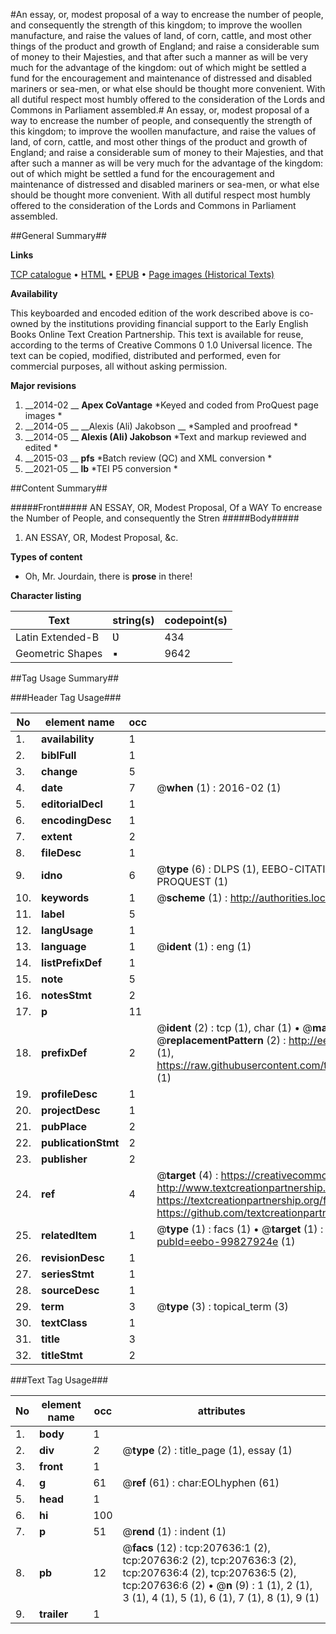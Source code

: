 #An essay, or, modest proposal of a way to encrease the number of people, and consequently the strength of this kingdom; to improve the woollen manufacture, and raise the values of land, of corn, cattle, and most other things of the product and growth of England; and raise a considerable sum of money to their Majesties, and that after such a manner as will be very much for the advantage of the kingdom: out of which might be settled a fund for the encouragement and maintenance of distressed and disabled mariners or sea-men, or what else should be thought more convenient. With all dutiful respect most humbly offered to the consideration of the Lords and Commons in Parliament assembled.#
An essay, or, modest proposal of a way to encrease the number of people, and consequently the strength of this kingdom; to improve the woollen manufacture, and raise the values of land, of corn, cattle, and most other things of the product and growth of England; and raise a considerable sum of money to their Majesties, and that after such a manner as will be very much for the advantage of the kingdom: out of which might be settled a fund for the encouragement and maintenance of distressed and disabled mariners or sea-men, or what else should be thought more convenient. With all dutiful respect most humbly offered to the consideration of the Lords and Commons in Parliament assembled.

##General Summary##

**Links**

[TCP catalogue](http://www.ota.ox.ac.uk/tcp/)  • 
[HTML](http://tei.it.ox.ac.uk/tcp/Texts-HTML/free/B22/B22575.html)  • 
[EPUB](http://tei.it.ox.ac.uk/tcp/Texts-EPUB/free/B22/B22575.epub) • 
[Page images (Historical Texts)](https://historicaltexts.jisc.ac.uk/eebo-99827924e)

**Availability**

This keyboarded and encoded edition of the work described above is co-owned by the
    institutions providing financial support to the Early English Books Online Text Creation
    Partnership. This text is available for reuse, according to the terms of  Creative Commons 0 1.0 Universal
    licence. The text can be copied, modified, distributed and performed, even for commercial
    purposes, all without asking permission.

**Major revisions**

1. __2014-02 __ __Apex CoVantage__ *Keyed and coded from ProQuest page images *
1. __2014-05 __ __Alexis (Ali) Jakobson __ *Sampled and proofread *
1. __2014-05 __ __Alexis (Ali) Jakobson__ *Text and markup reviewed and edited *
1. __2015-03 __ __pfs__ *Batch review (QC) and XML conversion *
1. __2021-05 __ __lb__ *TEI P5 conversion *

##Content Summary##

#####Front#####
AN ESSAY, OR, Modest Proposal, Of a WAY To encrease the Number of People, and consequently the Stren
#####Body#####

1. AN ESSAY, OR, Modest Proposal, &c.

**Types of content**

  * Oh, Mr. Jourdain, there is **prose** in there!

**Character listing**


|Text|string(s)|codepoint(s)|
|---|---|---|
|Latin Extended-B|Ʋ|434|
|Geometric Shapes|▪|9642|

##Tag Usage Summary##

###Header Tag Usage###

|No|element name|occ|attributes|
|---|---|---|---|
|1.|__availability__|1||
|2.|__biblFull__|1||
|3.|__change__|5||
|4.|__date__|7| @__when__ (1) : 2016-02 (1)|
|5.|__editorialDecl__|1||
|6.|__encodingDesc__|1||
|7.|__extent__|2||
|8.|__fileDesc__|1||
|9.|__idno__|6| @__type__ (6) : DLPS (1), EEBO-CITATION (1), VID (1), EEBO-PROQUEST (1), STC (1), PROQUEST (1)|
|10.|__keywords__|1| @__scheme__ (1) : http://authorities.loc.gov/ (1)|
|11.|__label__|5||
|12.|__langUsage__|1||
|13.|__language__|1| @__ident__ (1) : eng (1)|
|14.|__listPrefixDef__|1||
|15.|__note__|5||
|16.|__notesStmt__|2||
|17.|__p__|11||
|18.|__prefixDef__|2| @__ident__ (2) : tcp (1), char (1)  •  @__matchPattern__ (2) : ([0-9\-]+):([0-9IVX]+) (1), (.+) (1)  •  @__replacementPattern__ (2) : http://eebo.chadwyck.com/downloadtiff?vid=$1&page=$2 (1), https://raw.githubusercontent.com/textcreationpartnership/Texts/master/tcpchars.xml#$1 (1)|
|19.|__profileDesc__|1||
|20.|__projectDesc__|1||
|21.|__pubPlace__|2||
|22.|__publicationStmt__|2||
|23.|__publisher__|2||
|24.|__ref__|4| @__target__ (4) : https://creativecommons.org/publicdomain/zero/1.0/ (1), http://www.textcreationpartnership.org/docs/. (1), https://textcreationpartnership.org/faq/#faq05 (1), https://github.com/textcreationpartnership (1)|
|25.|__relatedItem__|1| @__type__ (1) : facs (1)  •  @__target__ (1) : https://data.historicaltexts.jisc.ac.uk/view?pubId=eebo-99827924e (1)|
|26.|__revisionDesc__|1||
|27.|__seriesStmt__|1||
|28.|__sourceDesc__|1||
|29.|__term__|3| @__type__ (3) : topical_term (3)|
|30.|__textClass__|1||
|31.|__title__|3||
|32.|__titleStmt__|2||


###Text Tag Usage###

|No|element name|occ|attributes|
|---|---|---|---|
|1.|__body__|1||
|2.|__div__|2| @__type__ (2) : title_page (1), essay (1)|
|3.|__front__|1||
|4.|__g__|61| @__ref__ (61) : char:EOLhyphen (61)|
|5.|__head__|1||
|6.|__hi__|100||
|7.|__p__|51| @__rend__ (1) : indent (1)|
|8.|__pb__|12| @__facs__ (12) : tcp:207636:1 (2), tcp:207636:2 (2), tcp:207636:3 (2), tcp:207636:4 (2), tcp:207636:5 (2), tcp:207636:6 (2)  •  @__n__ (9) : 1 (1), 2 (1), 3 (1), 4 (1), 5 (1), 6 (1), 7 (1), 8 (1), 9 (1)|
|9.|__trailer__|1||
